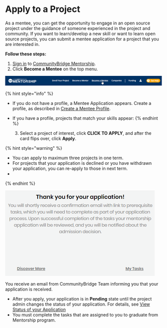 # Apply to a Project

As a mentee, you can get the opportunity to engage in an open source project under the guidance of someone experienced in the project and community. If you want to learn/develop a new skill or want to learn open source projects, you can submit a mentee application for a project that you are interested in.

**Follow these steps:**

1.  [Sign in](../../../../sso/sign-in/) to [CommunityBridge Mentorship](https://people.dev.platform.linuxfoundation.org/).
2. Click **Become a Mentee** on the top menu.

![](../../../../.gitbook/assets/7418802.png)

{% hint style="info" %}
* If you do not have a profile, a Mentee Application appears. Create a profile, as described in [Create a Mentee Profile](create-a-mentee-profile.md).
* If you have a profile, projects that match your skills appear:
{% endhint %}

    3. Select a project of interest, click **CLICK TO APPLY**, and after the card flips over, click **Apply**.

{% hint style="warning" %}
* You can apply to maximum three projects in one term.
* For projects that your application is declined or you have withdrawn your application, you can re-apply to those in next term.
* 
{% endhint %}

![](../../../../.gitbook/assets/mentee-applied.png)

You receive an email from CommunityBridge Team informing you that your application is received.  

* After you apply, your application is in **Pending** state until the project admin  changes the status of your application. For details, see [View Status of your Application](../view-status-of-your-application.md)
* You must complete the tasks that are assigned to you to graduate from Mentorship program.

